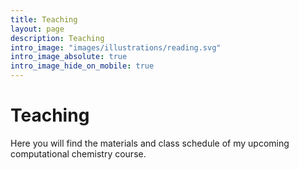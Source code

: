 ```yaml
---
title: Teaching
layout: page
description: Teaching
intro_image: "images/illustrations/reading.svg"
intro_image_absolute: true
intro_image_hide_on_mobile: true
---
```


# Teaching

Here you will find the materials and class schedule of my upcoming computational chemistry course.

<!-- normal page layout. some links to materials will be added in the future. nothing to do for now! -->

